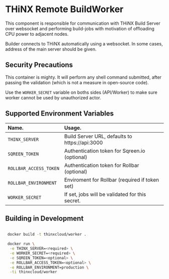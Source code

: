# THiNX Remote BuildWorker

This component is responsible for communication with THiNX Build Server over websocket and performing build-jobs with motivation of offloading CPU power to adjacent nodes.

Builder connects to THiNX automatically using a websocket. In some cases, address of the main server should be given.

## Security Precautions

This container is mighty. It will perform any shell command submitted, after passing the validation (which is not a measure in open-source code).

Use the `WORKER_SECRET` variable on boths sides (API/Worker) to make sure worker cannot be used by unauthorized actor.

## Supported Environment Variables

| Name.                   | Usage.                                          |
|:------------------------|:------------------------------------------------|
| `THINX_SERVER`          | Build Server URL, defaults to https://api:3000  |
| `SQREEN_TOKEN`          | Authentication token for Sqreen.io (optional)   |
| `ROLLBAR_ACCESS_TOKEN`  | Authentication token for Rollbar (optional)     |
| `ROLLBAR_ENVIRONMENT`   | Enviroment for Rollbar (required if token set)  |
| `WORKER_SECRET`         | If set, jobs will be validated for this secret. |

## Building in Development

```bash

 docker build -t thinxcloud/worker .
 
 docker run \
  -e THINX_SERVER=<required> \
  -e WORKER_SECRET=<required> \
  -e SQREEN_TOKEN=<optional> \
  -e ROLLBAR_ACCESS_TOKEN=<optional> \
  -e ROLLBAR_ENVIRONMENT=production \
  -ti thinxcloud/worker

```
